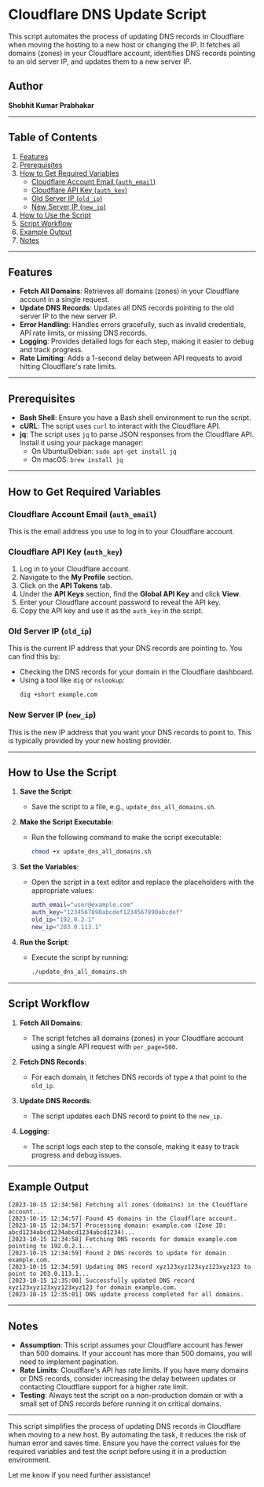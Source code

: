 # Cloudflare DNS Update Script

This script automates the process of updating DNS records in Cloudflare when moving the hosting to a new host or changing the IP. It fetches all domains (zones) in your Cloudflare account, identifies DNS records pointing to an old server IP, and updates them to a new server IP.

## Author
**Shobhit Kumar Prabhakar**

---

## Table of Contents

1. [Features](#features)
2. [Prerequisites](#prerequisites)
3. [How to Get Required Variables](#how-to-get-required-variables)
   - [Cloudflare Account Email (`auth_email`)](#cloudflare-account-email-auth_email)
   - [Cloudflare API Key (`auth_key`)](#cloudflare-api-key-auth_key)
   - [Old Server IP (`old_ip`)](#old-server-ip-old_ip)
   - [New Server IP (`new_ip`)](#new-server-ip-new_ip)
4. [How to Use the Script](#how-to-use-the-script)
5. [Script Workflow](#script-workflow)
6. [Example Output](#example-output)
7. [Notes](#notes)

---

## Features

- **Fetch All Domains**: Retrieves all domains (zones) in your Cloudflare account in a single request.
- **Update DNS Records**: Updates all DNS records pointing to the old server IP to the new server IP.
- **Error Handling**: Handles errors gracefully, such as invalid credentials, API rate limits, or missing DNS records.
- **Logging**: Provides detailed logs for each step, making it easier to debug and track progress.
- **Rate Limiting**: Adds a 1-second delay between API requests to avoid hitting Cloudflare's rate limits.

---

## Prerequisites

- **Bash Shell**: Ensure you have a Bash shell environment to run the script.
- **cURL**: The script uses `curl` to interact with the Cloudflare API.
- **jq**: The script uses `jq` to parse JSON responses from the Cloudflare API. Install it using your package manager:
  - On Ubuntu/Debian: `sudo apt-get install jq`
  - On macOS: `brew install jq`

---

## How to Get Required Variables

### Cloudflare Account Email (`auth_email`)
This is the email address you use to log in to your Cloudflare account.

### Cloudflare API Key (`auth_key`)
1. Log in to your Cloudflare account.
2. Navigate to the **My Profile** section.
3. Click on the **API Tokens** tab.
4. Under the **API Keys** section, find the **Global API Key** and click **View**.
5. Enter your Cloudflare account password to reveal the API key.
6. Copy the API key and use it as the `auth_key` in the script.

### Old Server IP (`old_ip`)
This is the current IP address that your DNS records are pointing to. You can find this by:
- Checking the DNS records for your domain in the Cloudflare dashboard.
- Using a tool like `dig` or `nslookup`:
  ```bash
  dig +short example.com
  ```

### New Server IP (`new_ip`)
This is the new IP address that you want your DNS records to point to. This is typically provided by your new hosting provider.

---

## How to Use the Script

1. **Save the Script**:
   - Save the script to a file, e.g., `update_dns_all_domains.sh`.

2. **Make the Script Executable**:
   - Run the following command to make the script executable:
     ```bash
     chmod +x update_dns_all_domains.sh
     ```

3. **Set the Variables**:
   - Open the script in a text editor and replace the placeholders with the appropriate values:
     ```bash
     auth_email="user@example.com"
     auth_key="1234567890abcdef1234567890abcdef"
     old_ip="192.0.2.1"
     new_ip="203.0.113.1"
     ```

4. **Run the Script**:
   - Execute the script by running:
     ```bash
     ./update_dns_all_domains.sh
     ```

---

## Script Workflow

1. **Fetch All Domains**:
   - The script fetches all domains (zones) in your Cloudflare account using a single API request with `per_page=500`.

2. **Fetch DNS Records**:
   - For each domain, it fetches DNS records of type `A` that point to the `old_ip`.

3. **Update DNS Records**:
   - The script updates each DNS record to point to the `new_ip`.

4. **Logging**:
   - The script logs each step to the console, making it easy to track progress and debug issues.

---

## Example Output

```
[2023-10-15 12:34:56] Fetching all zones (domains) in the Cloudflare account...
[2023-10-15 12:34:57] Found 45 domains in the Cloudflare account.
[2023-10-15 12:34:57] Processing domain: example.com (Zone ID: abcd1234abcd1234abcd1234abcd1234)...
[2023-10-15 12:34:58] Fetching DNS records for domain example.com pointing to 192.0.2.1...
[2023-10-15 12:34:59] Found 2 DNS records to update for domain example.com.
[2023-10-15 12:34:59] Updating DNS record xyz123xyz123xyz123xyz123 to point to 203.0.113.1...
[2023-10-15 12:35:00] Successfully updated DNS record xyz123xyz123xyz123xyz123 for domain example.com.
[2023-10-15 12:35:01] DNS update process completed for all domains.
```

---

## Notes

- **Assumption**: This script assumes your Cloudflare account has fewer than 500 domains. If your account has more than 500 domains, you will need to implement pagination.
- **Rate Limits**: Cloudflare's API has rate limits. If you have many domains or DNS records, consider increasing the delay between updates or contacting Cloudflare support for a higher rate limit.
- **Testing**: Always test the script on a non-production domain or with a small set of DNS records before running it on critical domains.

---

This script simplifies the process of updating DNS records in Cloudflare when moving to a new host. By automating the task, it reduces the risk of human error and saves time. Ensure you have the correct values for the required variables and test the script before using it in a production environment.

Let me know if you need further assistance!
